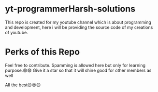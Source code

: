 # yt-programmerHarsh-solutions
This repo is created for my youtube channel which is about programming and development, here i will be providing the source code of my creations of youtube.

# Perks of this Repo
Feel free to contribute.
Spamming is allowed here but only for learning purpose.😄😄
Give it a star so that it will shine good for other members as well

All the best😉😉😉


